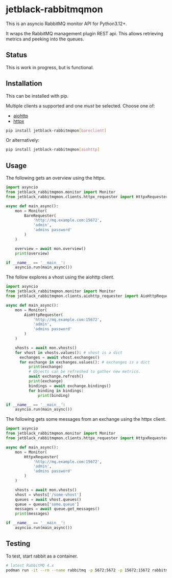 # jetblack-rabbitmqmon

This is an asyncio RabbitMQ monitor API for Python3.12+.

It wraps the RabbitMQ management plugin REST api. This allows retrieving
metrics and peeking into the queues.

## Status

This is work in progress, but is functional.

## Installation

This can be installed with pip.

Multiple clients a supported and one *must* be selected. Choose one of:

* [aiohttp](https://github.com/aio-libs/aiohttp)
* [httpx](https://github.com/encode/httpx)

```bash
pip install jetblack-rabbitmqmon[bareclient]
```

Or alternatively:

```bash
pip install jetblack-rabbitmqmon[aiohttp]
```


## Usage

The following gets an overview using the httpx.

```python
import asyncio
from jetblack_rabbitmqmon.monitor import Monitor
from jetblack_rabbitmqmon.clients.httpx_requester import HttpxRequester

async def main_async():
    mon = Monitor(
        BareRequester(
            'http://mq.example.com:15672',
            'admin',
            'admins password'
        )
    )

    overview = await mon.overview()
    print(overview)

if __name__ == '__main__':
    asyncio.run(main_async())
```

The follow explores a vhost using the aiohttp client.

```python
import asyncio
from jetblack_rabbitmqmon.monitor import Monitor
from jetblack_rabbitmqmon.clients.aiohttp_requester import AioHttpRequester

async def main_async():
    mon = Monitor(
        AioHttpRequester(
            'http://mq.example.com:15672',
            'admin',
            'admins password'
        )
    )

    vhosts = await mon.vhosts()
    for vhost in vhosts.values(): # vhost is a dict
      exchanges = await vhost.exchanges()
      for exchange in exchanges.values(): # exchanges is a dict
          print(exchange)
          # Objects can be refreshed to gather new metrics.
          await exchange.refresh()
          print(exchange)
          bindings = await exchange.bindings()
          for binding in bindings:
              print(binding)

if __name__ == '__main__':
    asyncio.run(main_async())
```

The following gets some messages from an exchange using the httpx client.

```python
import asyncio
from jetblack_rabbitmqmon.monitor import Monitor
from jetblack_rabbitmqmon.clients.httpx_requester import HttpxRequester

async def main_async():
    mon = Monitor(
        HttpxRequester(
            'http://mq.example.com:15672',
            'admin',
            'admins password'
        )
    )

    vhosts = await mon.vhosts()
    vhost = vhosts['/some-vhost']
    queues = await vhost.queues()
    queue = queues['some.queue']
    messages = await queue.get_messages()
    print(messages)

if __name__ == '__main__':
    asyncio.run(main_async())
```

## Testing

To test, start rabbit as a container.

```bash
# latest RabbitMQ 4.x
podman run -it --rm --name rabbitmq -p 5672:5672 -p 15672:15672 rabbitmq:4-management
```
